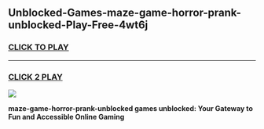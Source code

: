 
## Unblocked-Games-maze-game-horror-prank-unblocked-Play-Free-4wt6j
<h3>
<a href="https://premium76.site?title=maze-game-horror-prank-unblocked&ref=21A">CLICK TO PLAY</a></h3>
<hr>

<h3>
<a href="https://premium76.site?title=maze-game-horror-prank-unblocked&ref=21A">CLICK 2 PLAY</a>
  
</h3>

<a href="https://premium76.site?title=maze-game-horror-prank-unblocked&ref=21A"><img src="https://clearcache.store/games.png"></a>


**maze-game-horror-prank-unblocked games unblocked: Your Gateway to Fun and Accessible Online Gaming**
